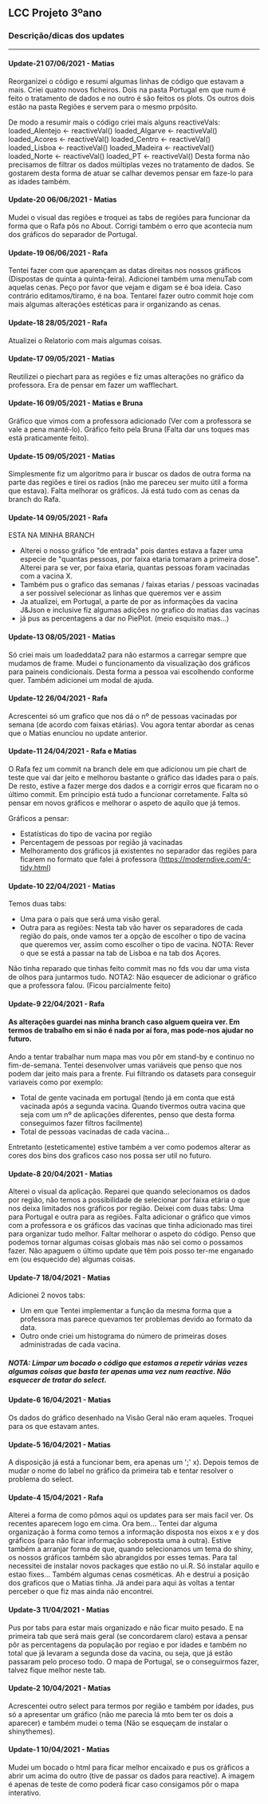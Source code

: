 ## LCC Projeto 3ºano

### Descrição/dicas dos updates
__________________________________________________________________________________________________

#### Update-21 07/06/2021  - Matias
Reorganizei o código e resumi algumas linhas de código que estavam a mais.
Criei quatro novos ficheiros. Dois na pasta Portugal em que num é feito o tratamento de dados e no outro é são feitos os plots. Os outros dois estão na pasta Regiões e servem para o mesmo prpósito.

De modo a resumir mais o código criei mais alguns reactiveVals:
    loaded_Alentejo <- reactiveVal()
    loaded_Algarve <- reactiveVal()
    loaded_Acores <- reactiveVal()
    loaded_Centro <- reactiveVal()
    loaded_Lisboa <- reactiveVal()
    loaded_Madeira <- reactiveVal()
    loaded_Norte <- reactiveVal()
    loaded_PT <- reactiveVal()
Desta forma não precisamos de filtrar os dados múltiplas vezes no tratamento de dados.
Se gostarem desta forma de atuar se calhar devemos pensar em faze-lo para as idades também.

#### Update-20 06/06/2021  - Matias
Mudei o visual das regiões e troquei as tabs de regiões para funcionar da forma que o Rafa pôs no About.
Corrigi também o erro que acontecia num dos gráficos do separador de Portugal.

#### Update-19 06/06/2021  - Rafa
Tentei fazer com que aparençam as datas direitas nos nossos gráficos (Dispostas de quinta a quinta-feira).
Adicionei também uma menuTab com aquelas cenas. Peço por favor que vejam e digam se é boa ideia. Caso contrário editamos/tiramo, é na boa. Tentarei fazer outro commit hoje com mais algumas alterações estéticas para ir organizando as cenas. 


#### Update-18 28/05/2021  - Rafa
Atualizei o Relatorio com mais algumas coisas.

#### Update-17 09/05/2021  - Matias

Reutilizei o piechart para as regiões e fiz umas alterações no gráfico da professora.
Era de pensar em fazer um wafflechart.

#### Update-16 09/05/2021  - Matias e Bruna

Gráfico que vimos com a professora adicionado (Ver com a professora se vale a pena mantê-lo).
Gráfico feito pela Bruna (Falta dar uns toques mas está praticamente feito).

#### Update-15 09/05/2021  - Matias

Simplesmente fiz um algoritmo para ir buscar os dados de outra forma na parte das regiões e tirei os radios (não me pareceu ser muito útil a forma que estava). Falta melhorar os gráficos.
Já está tudo com as cenas da branch do Rafa.

#### Update-14 09/05/2021 - Rafa
ESTA NA MINHA BRANCH
* Alterei o nosso gráfico "de entrada" pois dantes estava a fazer uma especie de "quantas pessoas, por faixa etaria tomaram a primeira dose". Alterei para se ver, por faixa etaria, quantas pessoas foram vacinadas com a vacina X.
* Também pus o grafico das semanas / faixas etarias / pessoas vacinadas a ser possivel selecionar as linhas que queremos ver e assim
* Ja atualizei, em Portugal, a parte de por as informações da vacina J&Json e inclusive fiz algumas adições no grafico do matias das vacinas
* já pus as percentagens a dar no PiePlot. (meio esquisito mas...)


#### Update-13 08/05/2021 - Matias
Só criei mais um loadeddata2 para não estarmos a carregar sempre que mudamos de frame.
Mudei o funcionamento da visualização dos gráficos para paineis condicionais. Desta forma a pessoa vai escolhendo conforme quer. Também adicionei um modal de ajuda.

#### Update-12 26/04/2021 - Rafa
Acrescentei só um grafico que nos dá o nº de pessoas vacinadas por semana (de acordo com faixas etárias).
Vou agora tentar abordar as cenas que o Matias enunciou no update anterior.

#### Update-11 24/04/2021 - Rafa e Matias

O Rafa fez um commit na branch dele em que adicionou um pie chart de teste que vai dar jeito e melhorou bastante o gráfico das idades para o país.
De resto, estive a fazer merge dos dados e a corrigir erros que ficaram no o último commit.
Em príncipio está tudo a funcionar corretamente. Falta só pensar em novos gráficos e melhorar o aspeto de aquilo que já temos.

Gráficos a pensar:
   - Estatísticas do tipo de vacina por região
   - Percentagem de pessoas por região já vacinadas
   - Melhoramento dos gráficos já existentes no separador das regiões para ficarem no formato que falei á professora (https://moderndive.com/4-tidy.html)

#### Update-10 22/04/2021 - Matias

Temos duas tabs:
- Uma para o país que será uma visão geral.
- Outra para as regiões: Nesta tab vão haver os separadores de cada região do país, onde vamos ter a opção de escolher o tipo de vacina que queremos ver, assim como escolher o tipo de vacina. NOTA: Rever o que se está a passar na tab de Lisboa e na tab dos Açores.

Não tinha reparado que tinhas feito commit mas no fds vou dar uma vista de olhos para juntarmos tudo. 
NOTA2: Não esquecer de adicionar o gráfico que a professora falou. (Ficou parcialmente feito)

#### Update-9 22/04/2021 - Rafa

#### As alterações guardei nas minha branch caso alguem queira ver. Em termos de trabalho em si não é nada por aí fora, mas pode-nos ajudar no futuro.
Ando a tentar trabalhar num mapa mas vou pôr em stand-by e continuo no fim-de-semana. 
Tentei desenvolver umas variáveis que penso que nos podem dar jeito mais para a frente. Fui filtrando os datasets para conseguir variaveis como por exemplo:
* Total de gente vacinada em portugal (tendo já em conta que está vacinada após a segunda vacina. Quando tivermos outra vacina que seja com um nº de aplicações diferentes, penso que desta forma conseguimos fazer filtros facilmente)
* Total de pessoas vacinadas de cada vacina...

Entretanto (esteticamente) estive também a ver como podemos alterar as cores dos bins dos graficos caso nos possa ser util no futuro.




#### Update-8 20/04/2021 - Matias

Alterei o visual da aplicação. 
Reparei que quando selecionamos os dados por região, não temos a possibilidade de selecionar por faixa etária o que nos deixa limitados nos gráficos por região.
Deixei com duas tabs: Uma para Portugal e outra para as regiões. Falta adicionar o gráfico que vimos com a professora e os gráficos das vacinas que tinha adicionado mas tirei para organizar tudo melhor.
Faltar melhorar o aspeto do código. Penso que podemos tornar algumas coisas globais mas não sei como o possamos fazer.
Não apaguem o último update que têm pois posso ter-me enganado em (ou esquecido de) algumas coisas.

#### Update-7 18/04/2021 - Matias

Adicionei 2 novos tabs:
   - Um em que Tentei implementar a função da mesma forma que a professora mas parece quevamos ter problemas devido ao formato da data.
   - Outro onde criei um histograma do número de primeiras doses administradas de cada vacina.

##### NOTA: Limpar um bocado o código que estamos a repetir várias vezes algumas coisas que basta ter apenas uma vez num reactive. Não esquecer de tratar do select.

#### Update-6 16/04/2021 - Matias

Os dados do gráfico desenhado na Visão Geral não eram aqueles. Troquei para os que estavam antes.

#### Update-5 16/04/2021 - Matias

A disposição já está a funcionar bem, era apenas um ';' x).
Depois temos de mudar o nome do label no gráfico da primeira tab e tentar resolver o problema do select.

#### Update-4 15/04/2021 - Rafa

Alterei a forma de como pômos aqui os updates para ser mais facil ver. Os recentes aparecem logo em cima.
Ora bem... Tentei dar alguma organização à forma como temos a informação disposta nos eixos x e y dos gráficos (para não ficar informação sobreposta uma à outra).
Estive também a arranjar forma de que, quando selecionamos um tema do shiny, os nossos gráficos também são abrangidos por esses temas. Para tal necessitei de instalar novos packages que estão no ui.R. Só instalar aquilo e estao fixes... Também algumas cenas cosméticas. Ah e destrui a posição dos graficos que o Matias tinha. Já andei para aqui às voltas a tentar perceber o que fiz mas ainda não encontrei.



#### Update-3 11/04/2021 - Matias

Pus por tabs para estar mais organizado e não ficar muito pesado. E na primeira tab que será mais geral (se concordarem claro) estava a pensar pôr as percentagens da população por regiao e por idades e também no total que já levaram a segunda dose da vacina, ou seja, que já estão passaram pelo proceso todo. O mapa de Portugal, se o conseguirmos fazer, talvez fique melhor neste tab.



#### Update-2 10/04/2021 - Matias

Acrescentei outro select para termos por região e também por idades, pus só a apresentar um gráfico (não me parecia lá mto bem ter os dois a aparecer) e também mudei o tema
(Não se esqueçam de instalar o shinythemes).



#### Update-1 10/04/2021 - Matias

Mudei um bocado o html para ficar melhor encaixado e pus os gráficos a abrir um acima do outro (tive de passar os dados para reactive).
A imagem é apenas de teste de como poderá ficar caso consigamos pôr o mapa interativo.

